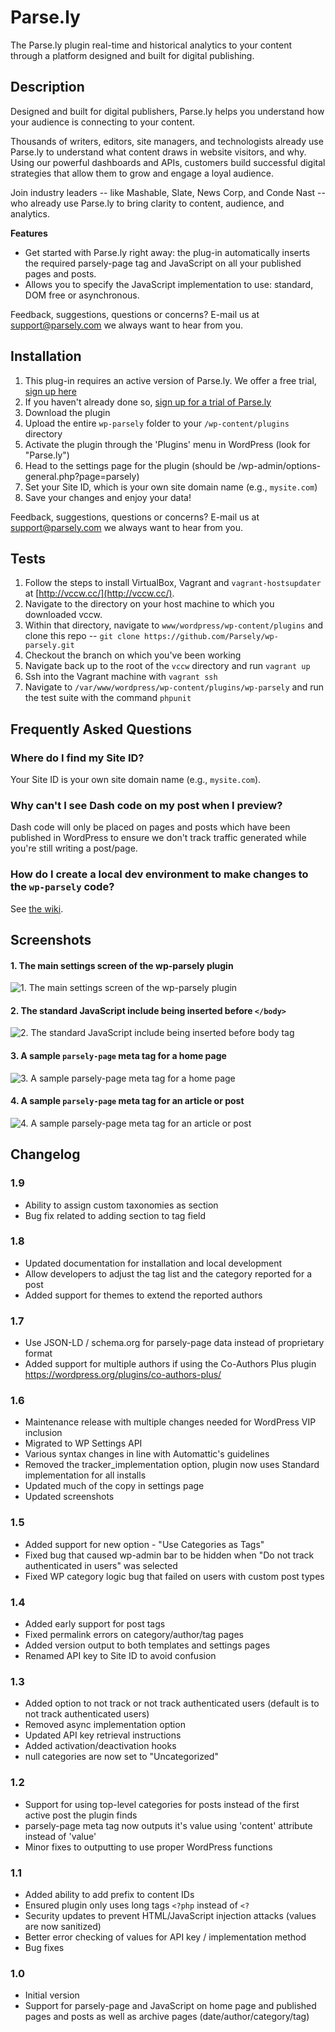 # Parse.ly #
The Parse.ly plugin real-time and historical analytics to your content through a platform designed and built for digital publishing.

## Description ##

Designed and built for digital publishers, Parse.ly helps you understand how your audience is connecting to your content.

Thousands of writers, editors, site managers, and technologists already use Parse.ly to understand what content draws in website visitors, and why. Using our powerful dashboards and APIs, customers build successful digital strategies that allow them to grow and engage a loyal audience.

Join industry leaders -- like Mashable, Slate, News Corp, and Conde Nast -- who already use Parse.ly to bring clarity to content, audience, and analytics.

**Features**

* Get started with Parse.ly right away: the plug-in automatically inserts the required parsely-page tag and JavaScript on all your published pages and posts.
* Allows you to specify the JavaScript implementation to use: standard, DOM free or asynchronous.

Feedback, suggestions, questions or concerns? E-mail us at [support@parsely.com](mailto:support@parsely.com) we always want to hear from you.

## Installation ##

1. This plug-in requires an active version of Parse.ly. We offer a free trial, [sign up here](http://www.parsely.com/trial/?utm_medium=referral&utm_source=wordpress.org&utm_content=wp-parsely)
1. If you haven't already done so, [sign up for a trial of Parse.ly](http://www.parsely.com/trial/?utm_medium=referral&utm_source=wordpress.org&utm_content=wp-parsely)
1. Download the plugin
1. Upload the entire `wp-parsely` folder to your `/wp-content/plugins` directory
1. Activate the plugin through the 'Plugins' menu in WordPress (look for "Parse.ly")
1. Head to the settings page for the plugin (should be /wp-admin/options-general.php?page=parsely)
1. Set your Site ID, which is your own site domain name (e.g., `mysite.com`)
1. Save your changes and enjoy your data!

Feedback, suggestions, questions or concerns? E-mail us at [support@parsely.com](mailto:support@parsely.com) we always want to hear from you.

## Tests ##

1. Follow the steps to install VirtualBox, Vagrant and `vagrant-hostsupdater` at [http://vccw.cc/](http://vccw.cc/).
1. Navigate to the directory on your host machine to which you downloaded vccw.
1. Within that directory, navigate to `www/wordpress/wp-content/plugins` and clone this repo -- `git clone https://github.com/Parsely/wp-parsely.git`
1. Checkout the branch on which you've been working
1. Navigate back up to the root of the `vccw` directory and run `vagrant up`
1. Ssh into the Vagrant machine with `vagrant ssh`
1. Navigate to `/var/www/wordpress/wp-content/plugins/wp-parsely` and run the test suite with the command `phpunit`

## Frequently Asked Questions ##

### Where do I find my Site ID? ###

Your Site ID is your own site domain name (e.g., `mysite.com`).

### Why can't I see Dash code on my post when I preview? ###

Dash code will only be placed on pages and posts which have been published in WordPress to ensure we don't track traffic generated while you're still writing a post/page.

### How do I create a local dev environment to make changes to the `wp-parsely` code? ###

See [the wiki](https://github.com/Parsely/wp-parsely/wiki/Setting-up-a-WP-plugin-development-environment).

## Screenshots ##

#### 1. The main settings screen of the wp-parsely plugin ####
![1. The main settings screen of the wp-parsely plugin](https://s.w.org/plugins/wp-parsely/screenshot-1.png)

#### 2. The standard JavaScript include being inserted before `</body>` ####
![2. The standard JavaScript include being inserted before body tag](https://s.w.org/plugins/wp-parsely/screenshot-2.png)

#### 3. A sample `parsely-page` meta tag for a home page ####
![3. A sample `parsely-page` meta tag for a home page](https://s.w.org/plugins/wp-parsely/screenshot-3.png)

#### 4. A sample `parsely-page` meta tag for an article or post ####
![4. A sample `parsely-page` meta tag for an article or post](https://s.w.org/plugins/wp-parsely/screenshot-4.png)

## Changelog ##

### 1.9 ###

* Ability to assign custom taxonomies as section
* Bug fix related to adding section to tag field

### 1.8 ###
* Updated documentation for installation and local development
* Allow developers to adjust the tag list and the category reported for a post
* Added support for themes to extend the reported authors

### 1.7 ###
* Use JSON-LD / schema.org for parsely-page data instead of proprietary format
* Added support for multiple authors if using the Co-Authors Plus plugin https://wordpress.org/plugins/co-authors-plus/

### 1.6 ###
* Maintenance release with multiple changes needed for WordPress VIP inclusion
* Migrated to WP Settings API
* Various syntax changes in line with Automattic's guidelines
* Removed the tracker_implementation option, plugin now uses Standard implementation for all installs
* Updated much of the copy in settings page
* Updated screenshots

### 1.5 ###
* Added support for new option - "Use Categories as Tags"
* Fixed bug that caused wp-admin bar to be hidden when "Do not track authenticated in users" was selected
* Fixed WP category logic bug that failed on users with custom post types

### 1.4 ###
* Added early support for post tags
* Fixed permalink errors on category/author/tag pages
* Added version output to both templates and settings pages
* Renamed API key to Site ID to avoid confusion

### 1.3 ###
* Added option to not track or not track authenticated users (default is to not track authenticated users)
* Removed async implementation option
* Updated API key retrieval instructions
* Added activation/deactivation hooks
* null categories are now set to "Uncategorized"

### 1.2 ###
* Support for using top-level categories for posts instead of the first active post the plugin finds
* parsely-page meta tag now outputs it's value using 'content' attribute instead of 'value'
* Minor fixes to outputting to use proper WordPress functions

### 1.1 ###
* Added ability to add prefix to content IDs
* Ensured plugin only uses long tags `<?php` instead of `<?`
* Security updates to prevent HTML/JavaScript injection attacks (values are now sanitized)
* Better error checking of values for API key / implementation method
* Bug fixes

### 1.0 ###
* Initial version
* Support for parsely-page and JavaScript on home page and published pages and posts as well as archive pages (date/author/category/tag)

